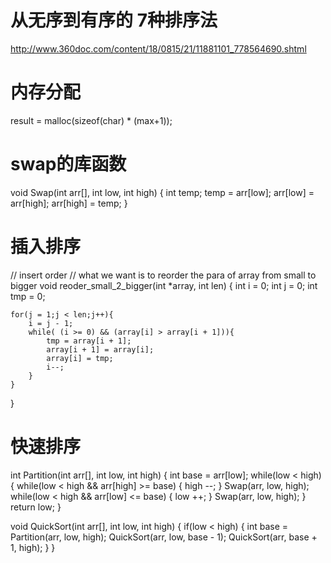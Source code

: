 # 从无序到有序的 7种排序法
http://www.360doc.com/content/18/0815/21/11881101_778564690.shtml

# 内存分配
result = malloc(sizeof(char) * (max+1));

# swap的库函数
void Swap(int arr[], int low, int high)
{
    int temp;
    temp = arr[low];
    arr[low] = arr[high];
    arr[high] = temp;
}

# 插入排序
// insert order
// what we want is to reorder the para of array from small to bigger
void reoder_small_2_bigger(int *array, int len)
{
    int i = 0;
    int j = 0;
    int tmp = 0;

    for(j = 1;j < len;j++){
        i = j - 1;
        while( (i >= 0) && (array[i] > array[i + 1])){
            tmp = array[i + 1];
            array[i + 1] = array[i];
            array[i] = tmp;
            i--;
        }
    }
}

# 快速排序

int Partition(int arr[], int low, int high) 
{ 
    int base = arr[low]; 
    while(low < high) 
    {
        while(low < high && arr[high] >= base)
        {
            high --;
        }
        Swap(arr, low, high);
        while(low < high && arr[low] <= base)
        {
            low ++;
        }
        Swap(arr, low, high);
    }
    return low;
}

void QuickSort(int arr[], int low, int high)
{
    if(low < high)
    {
        int base = Partition(arr, low, high);
        QuickSort(arr, low, base - 1);
        QuickSort(arr, base + 1, high);
    }
}
